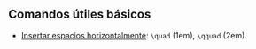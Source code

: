## Comandos útiles básicos

- [Insertar espacios horizontalmente](https://tex.stackexchange.com/questions/74353/what-commands-are-there-for-horizontal-spacing): `\quad` (1em), `\qquad` (2em).